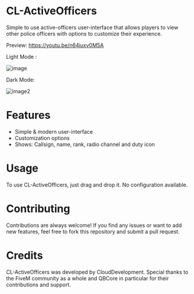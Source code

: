 # CL-ActiveOfficers
Simple to use active-officers user-interface that allows players to view other police officers with options to customize their experience.

Preview: https://youtu.be/n64iuxv0M5A

Light Mode :

![image](https://github.com/NevoSwissa/CL-ActiveOfficers/assets/96447671/c8ef7cf2-5a2d-4c6d-ac5e-836288978029)

Dark Mode:

![image2](https://github.com/NevoSwissa/CL-ActiveOfficers/assets/96447671/1f2e1c52-50ad-4517-a6a5-e31e1ba718f0)

# Features
- Simple & modern user-interface
- Customization options
- Shows: Callsign, name, rank, radio channel and duty icon

# Usage

To use CL-ActiveOfficers, just drag and drop it. No configuration available.

# Contributing

Contributions are always welcome! If you find any issues or want to add new features, feel free to fork this repository and submit a pull request.

# Credits

CL-ActiveOfficers was developed by CloudDevelopment. Special thanks to the FiveM community as a whole and QBCore in particular for their contributions and support.
